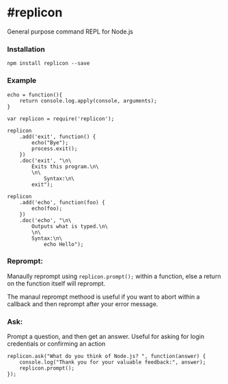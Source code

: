 #replicon
=======

General purpose command REPL for Node.js

### Installation

`npm install replicon --save`

### Example

	echo = function(){
		return console.log.apply(console, arguments);
	}

	var replicon = require('replicon');

	replicon
		.add('exit', function() {
			echo("Bye");
			process.exit();
		})
		.doc('exit', "\n\
			Exits this program.\n\
			\n\
				Syntax:\n\
			exit");

	replicon
		.add('echo', function(foo) {
			echo(foo);
		})
		.doc('echo', "\n\
			Outputs what is typed.\n\
			\n\
			Syntax:\n\
				echo Hello");
				
### Reprompt:
Manaully reprompt using `replicon.prompt();` within a function, else a return on the function itself will reprompt.

The manaul reprompt methood is useful if you want to abort within a callback and then reprompt after your error message.

### Ask:
Prompt a question, and then get an answer. Useful for asking for login credentials or confirming an action
	

	replicon.ask("What do you think of Node.js? ", function(answer) {
		console.log("Thank you for your valuable feedback:", answer);
		replicon.prompt();
	});